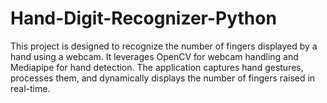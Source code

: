 # Hand-Digit-Recognizer-Python
This project is designed to recognize the number of fingers displayed by a hand using a webcam. It leverages OpenCV for webcam handling and Mediapipe for hand detection. The application captures hand gestures, processes them, and dynamically displays the number of fingers raised in real-time.
